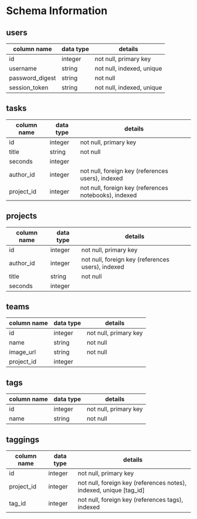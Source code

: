 # Schema Information

## users
column name     | data type | details
----------------|-----------|-----------------------
id              | integer   | not null, primary key
username        | string    | not null, indexed, unique
password_digest | string    | not null
session_token   | string    | not null, indexed, unique

## tasks
column name | data type | details
------------|-----------|-----------------------
id          | integer   | not null, primary key
title       | string    | not null
seconds     | integer   |
author_id   | integer   | not null, foreign key (references users), indexed
project_id  | integer   | not null, foreign key (references notebooks), indexed

## projects
column name | data type | details
------------|-----------|-----------------------
id          | integer   | not null, primary key
author_id   | integer   | not null, foreign key (references users), indexed
title       | string    | not null
seconds     | integer   |

## teams
column name | data type | details
------------|-----------|-----------------------
id          | integer   | not null, primary key
name        | string    | not null
image_url   | string    | not null
project_id  | integer   |

## tags
column name | data type | details
------------|-----------|-----------------------
id          | integer   | not null, primary key
name        | string    | not null

## taggings
column name | data type | details
------------|-----------|-----------------------
id          | integer   | not null, primary key
project_id  | integer   | not null, foreign key (references notes), indexed, unique [tag_id]
tag_id      | integer   | not null, foreign key (references tags), indexed
